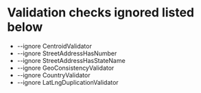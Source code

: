 # Validation checks ignored listed below

- --ignore CentroidValidator 
- --ignore StreetAddressHasNumber
- --ignore StreetAddressHasStateName
- --ignore GeoConsistencyValidator 
- --ignore CountryValidator 
- --ignore LatLngDuplicationValidator

